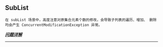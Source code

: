 SubList
---
    在 subList 场景中，高度注意对原集合元素个数的修改，会导致子列表的遍历、增加、 删除均会产生 ConcurrentModificationException 异常。

***[问题详解](https://www.51cto.com/article/767625.html)***


---
